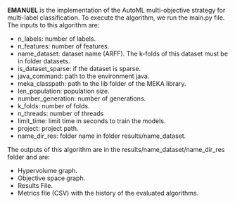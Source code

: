 **EMANUEL** is the implementation of the AutoML multi-objective strategy for multi-label classification. To execute the algorithm, we run the main.py file. The inputs to this algorithm are:
* n_labels: number of labels.
* n_features: number of features.
* name_dataset: dataset name (ARFF). The k-folds of this dataset must be in folder datasets.
* is_dataset_sparse: if the dataset is sparse.
* java_command: path to the environment java.
* meka_classpath: path to the lib folder of the MEKA library.
* len_population: population size.
* number_generation: number of generations.
* k_folds: number of folds.
* n_threads: number of threads
* limit_time: limit time in seconds to train the models.
* project: project path.
* name_dir_res: folder name in folder results/name_dataset.

The outputs of this algorithm are in the results/name_dataset/name_dir_res folder and are:
* Hypervolume graph.
* Objective space graph.
* Results File.
* Metrics file (CSV) with the history of the evaluated algorithms.
